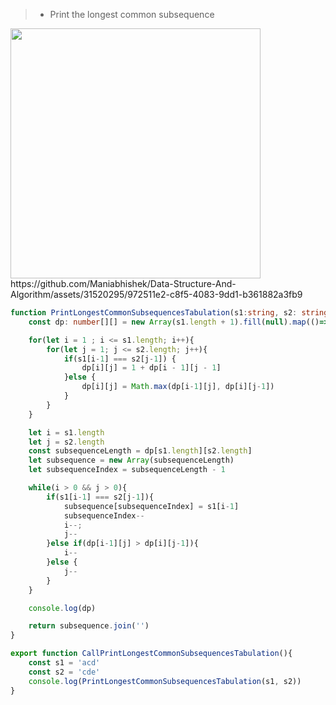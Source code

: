 > - Print the longest common subsequence

<img src="https://github.com/Maniabhishek/Data-Structure-And-Algorithm/assets/31520295/972511e2-c8f5-4083-9dd1-b361882a3fb9" width=400 height=400/>
https://github.com/Maniabhishek/Data-Structure-And-Algorithm/assets/31520295/972511e2-c8f5-4083-9dd1-b361882a3fb9

```ts
function PrintLongestCommonSubsequencesTabulation(s1:string, s2: string){
    const dp: number[][] = new Array(s1.length + 1).fill(null).map(()=> new Array(s2.length + 1).fill(0))

    for(let i = 1 ; i <= s1.length; i++){
        for(let j = 1; j <= s2.length; j++){
            if(s1[i-1] === s2[j-1]) {
                dp[i][j] = 1 + dp[i - 1][j - 1]
            }else {
                dp[i][j] = Math.max(dp[i-1][j], dp[i][j-1])
            }
        }
    }

    let i = s1.length
    let j = s2.length
    const subsequenceLength = dp[s1.length][s2.length]
    let subsequence = new Array(subsequenceLength)
    let subsequenceIndex = subsequenceLength - 1

    while(i > 0 && j > 0){
        if(s1[i-1] === s2[j-1]){
            subsequence[subsequenceIndex] = s1[i-1] 
            subsequenceIndex--
            i--;
            j--
        }else if(dp[i-1][j] > dp[i][j-1]){
            i--
        }else {
            j--
        }
    }

    console.log(dp)

    return subsequence.join('')
}

export function CallPrintLongestCommonSubsequencesTabulation(){
    const s1 = 'acd'
    const s2 = 'cde'
    console.log(PrintLongestCommonSubsequencesTabulation(s1, s2))
}

```
